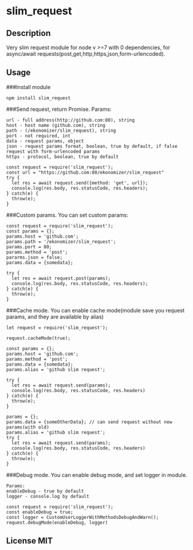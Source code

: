 # slim_request
## Description
Very slim request module for node v >=7 with 0 dependencies, for async/await requests(post,get,http,https,json,form-urlencoded).

## Usage
###Install module
```
npm install slim_request
```
###Send request, return Promise.
Params: 
```
url - full address(http://github.com:80), string
host - host name (github.com), string
path - (/ekonomizer/slim_request), string
port - not required, int
data - request params, object
json - request params format, boolean, true by default, if false request with form-urlencoded params
https - protocol, boolean, true by default

const request = require('slim_request');
const url = "https://github.com:80/ekonomizer/slim_request"
try {
  let res = await request.send({method: 'get', url});
  console.log(res.body, res.statusCode, res.headers);
} catch(e) {
  throw(e);
}
```

###Custom params. You can set custom params:
```
const request = require('slim_request');
const params = {};
params.host = 'github.com';
params.path = '/ekonomizer/slim_request';
params.port = 80;
params.method = 'post';
pararms.json = false;
params.data = {somedata};

try {
  let res = await request.post(params);
  console.log(res.body, res.statusCode, res.headers);
} catch(e) {
  throw(e);
}
```

###Cache mode. You can enable cache mode(module save you request params, and they are available by alias)
```
let request = require('slim_request');

request.cacheMode(true);

const params = {};
params.host = 'github.com';
params.method = 'post';
params.data = {somedata};
params.alias = 'github slim request';

try {
  let res = await request.send(params);
  console.log(res.body, res.statusCode, res.headers)
} catch(e) {
  throw(e);
}

params = {};
params.data = {someOtherData}; // can send request without new params(with old)
params.alias = 'github slim request';
try {
  let res = await request.send(params);
  console.log(res.body, res.statusCode, res.headers)
} catch(e) {
  throw(e);
}
```

###Debug mode. You can enable debug mode, and set logger in module.
```
Params:
enableDebug - true by default
logger - console.log by default

const request = require('slim_request');
const enableDebug = true;
const logger = CustomUserLoggerWithMethodsDebugAndWarn();
request.debugMode(enableDebug, logger)
```
## License MIT
